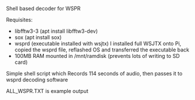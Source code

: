 Shell based decoder for WSPR

Requisites:
* libfftw3-3 (apt install libfftw3-dev)
* sox (apt install sox)
* wsprd (executable installed with wsjtx) I installed full WSJTX onto Pi, copied the wsprd file, reflashed OS and transferred the executable back
* 100MB RAM mounted in /mnt/ramdisk (prevents lots of writing to SD card)

Simple shell script which Records 114 seconds of audio, then passes it to wsprd decoding software

ALL_WSPR.TXT is example output





